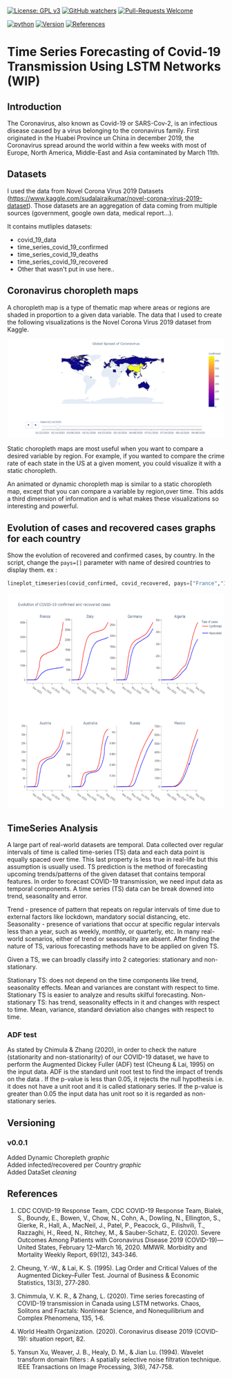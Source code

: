 [![License: GPL v3](https://img.shields.io/badge/License-GPLv3-blue.svg)](https://www.gnu.org/licenses/gpl-3.0)
[![GitHub watchers](https://img.shields.io/badge/Watchers-1-blue)](https://github.com/Anghille/covid_19_analysis/watchers)
[![Pull-Requests Welcome](https://img.shields.io/badge/Pull%20Request-Welcome-blue)](https://github.com/Anghille/covid_19_analysis/pulls)

[![python](https://img.shields.io/badge/Made%20with-Python-blue)](https://www.python.org/)
[![Version](https://img.shields.io/badge/Version-v0.0.1-blue)](https://github.com/Anghille/covid_19_analysis#versioning)
[![References](https://img.shields.io/badge/References-blue)](https://github.com/Anghille/covid_19_analysis#references)

# Time Series Forecasting of Covid-19 Transmission Using LSTM Networks (WIP)

## Introduction

The Coronavirus, also known as Covid-19 or SARS-Cov-2, is an infectious disease caused by a virus belonging to the coronavirus family. First originated in the Huabei Province un China in december 2019, the Coronavirus spread around the world within a few weeks with most of Europe, North America, Middle-East and Asia contaminated by March 11th.

## Datasets  


I used the data from Novel Corona Virus 2019 Datasets (https://www.kaggle.com/sudalairajkumar/novel-corona-virus-2019-dataset). Those datasets are an aggregation of data coming from multiple sources (government, google own data, medical report...).

It contains mutliples datasets:
* covid_19_data
* time_series_covid_19_confirmed
* time_series_covid_19_deaths
* time_series_covid_19_recovered
* Other that wasn't put in use here..

## Coronavirus choropleth maps  


A choropleth map is a type of thematic map where areas or regions are shaded in proportion to a given data variable. The data that I used to create the following visualizations is the Novel Corona Virus 2019 dataset from Kaggle.

<p align="center">
<img src="/files/chorepleth.png" alt="Evolution Covid Cases" width=800>
</p>

Static choropleth maps are most useful when you want to compare a desired variable by region. For example, if you wanted to compare the crime rate of each state in the US at a given moment, you could visualize it with a static choropleth.  

An animated or dynamic choropleth map is similar to a static choropleth map, except that you can compare a variable by region,over time. This adds a third dimension of information and is what makes these visualizations so interesting and powerful.  

## Evolution of cases and recovered cases graphs for each country

Show the evolution of recovered and confirmed cases, by country. In the script, change the `pays=[]` parameter with name of desired countries to display them. 
ex : 
```python
lineplot_timeseries(covid_confirmed, covid_recovered, pays=["France","Italy","Germany","Algeria","Austria","Australia","Russia","Mexico","Argentina","Peru","Colombia"], width_coef=1, height_coef=1.5)
```
<p align="center">
<img src="/files/evolution_covid.png" alt="Evolution Covid Cases" width=700 height=500 >
</p>

## TimeSeries Analysis

A large part of real-world datasets are temporal. Data collected over regular intervals of time is called time-series (TS) data and each data point is equally spaced over time. This last property is less true in real-life but this assumption is usually used. TS prediction is the method of forecasting upcoming trends/patterns of the given dataset that contains temporal features. In order to forecast COVID-19 transmission, we need input data as temporal components. A time series (TS) data can be break downed into trend, seasonality and error.

Trend - presence of pattern that repeats on regular intervals of time due to external factors like lockdown, mandatory social distancing, etc.
Seasonality - presence of variations that occur at specific regular intervals less than a year, such as weekly, monthly, or quarterly, etc.
In many real-world scenarios, either of trend or seasonality are absent. After finding the nature of TS, various forecasting methods have to be applied on given TS.


Given a TS, we can broadly classify into 2 categories: stationary and non-stationary.

Stationary TS: does not depend on the time components like trend, seasonality effects. Mean and variances are constant with respect to time. Stationary TS is easier to analyze and results skilful forecasting.
Non-stationary TS: has trend, seasonality effects in it and changes with respect to time. Mean, variance, standard deviation also changes with respect to time.

### ADF test

As stated by Chimula & Zhang (2020), in order to check the nature (stationarity and non-stationarity) of our COVID-19 dataset, we have to perform the Augmented Dickey Fuller (ADF) test (Cheung & Lai, 1995) on the input data. ADF is the standard unit root test to find the impact of trends on the data . If the p-value is less than 0.05, it rejects the null hypothesis i.e. it does not have a unit root and it is called stationary series. If the p-value is greater than 0.05 the input data has unit root so it is regarded as non-stationary series.

## Versioning
### v0.0.1

Added Dynamic Chorepleth *graphic*  
Added infected/recovered per Country *graphic*  
Added DataSet *cleaning*  



## References

1. CDC COVID-19 Response Team, CDC COVID-19 Response Team, Bialek, S., Boundy, E., Bowen, V., Chow, N., Cohn, A., Dowling, N., Ellington, S., Gierke, R., Hall, A., MacNeil, J., Patel, P., Peacock, G., Pilishvili, T., Razzaghi, H., Reed, N., Ritchey, M., & Sauber-Schatz, E. (2020). Severe Outcomes Among Patients with Coronavirus Disease 2019 (COVID-19)—United States, February 12–March 16, 2020. MMWR. Morbidity and Mortality Weekly Report, 69(12), 343‑346.

2. Cheung, Y.-W., & Lai, K. S. (1995). Lag Order and Critical Values of the Augmented Dickey–Fuller Test. Journal of Business & Economic Statistics, 13(3), 277‑280.

3. Chimmula, V. K. R., & Zhang, L. (2020). Time series forecasting of COVID-19 transmission in Canada using LSTM networks. Chaos, Solitons and Fractals: Nonlinear Science, and Nonequilibrium and Complex Phenomena, 135, 1‑6.

4. World Health Organization. (2020). Coronavirus disease 2019 (COVID-19): situation report, 82.

5. Yansun Xu, Weaver, J. B., Healy, D. M., & Jian Lu. (1994). Wavelet transform domain filters : A spatially selective noise filtration technique. IEEE Transactions on Image Processing, 3(6), 747‑758.
